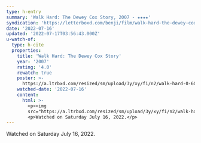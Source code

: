 ```yaml
---
type: h-entry
summary: 'Walk Hard: The Dewey Cox Story, 2007 - ★★★★'
syndication: 'https://letterboxd.com/benji/film/walk-hard-the-dewey-cox-story/1/'
date: '2022-07-16'
updated: '2022-07-17T03:56:43.000Z'
u-watch-of:
  type: h-cite
  properties:
    title: 'Walk Hard: The Dewey Cox Story'
    year: '2007'
    rating: '4.0'
    rewatch: true
    poster: >-
      https://a.ltrbxd.com/resized/sm/upload/3y/xy/fi/n2/walk-hard-0-600-0-900-crop.jpg?v=95ea389765
    watched-date: '2022-07-16'
    content:
      html: >-
        <p><img
        src="https://a.ltrbxd.com/resized/sm/upload/3y/xy/fi/n2/walk-hard-0-600-0-900-crop.jpg?v=95ea389765"/></p>
        <p>Watched on Saturday July 16, 2022.</p>
---
```

Watched on Saturday July 16, 2022.
